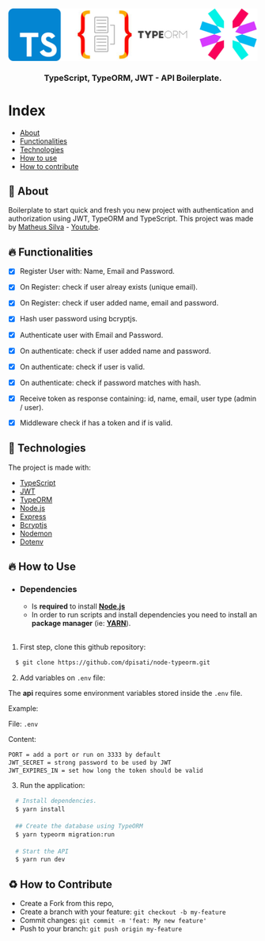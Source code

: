 <h3 align="center">
    <img src="./.github/image.png" alt="Boilerplate" />
    <br><br>
    <b>TypeScript, TypeORM, JWT - API Boilerplate.</b>  
    <br>
</h3>

# Index

- [About](#about)
- [Functionalities](#functionalities)
- [Technologies](#technologies)
- [How to use](#how-to-use)
- [How to contribute](#how-to-contribute)

<a id="about"></a>

## :bookmark: About

Boilerplate to start quick and fresh you new project with authentication and authorization using JWT, TypeORM and TypeScript. 
This project was made by [Matheus Silva](https://github.com/maateusilva) - [Youtube](https://www.youtube.com/watch?v=TjAXBLszCb0&list=PLrxGhJAruLiIJYfBkKme8I1XPvbMEgpFC&index=22).

<a id="functionalities"></a>

## :fire: Functionalities

  - [x] Register User with: Name, Email and Password.
  - [x] On Register: check if user alreay exists (unique email).
  - [x] On Register: check if user added name, email and password.
  - [x] Hash user password using bcryptjs.

  - [x] Authenticate user with Email and Password.
  - [x] On authenticate: check if user added name and password.
  - [x] On authenticate: check if user is valid.
  - [x] On authenticate: check if password matches with hash.
  - [x] Receive token as response containing: id, name, email, user type (admin / user).
  
  - [x] Middleware check if has a token and if is valid.

<a id="technologies"></a>

## :rocket: Technologies

The project is made with:

- [TypeScript](https://www.typescriptlang.org/)
- [JWT](https://jwt.io/)
- [TypeORM](https://typeorm.io/#/)
- [Node.js](https://nodejs.org/en/)
- [Express](https://expressjs.com/)
- [Bcryptjs](https://www.npmjs.com/package/bcryptjs)
- [Nodemon](https://nodemon.io/)
- [Dotenv](https://www.npmjs.com/package/dotenv)

<a id="how-to-use"></a>

## :fire: How to Use

- ### **Dependencies**

  - Is **required** to install **[Node.js](https://nodejs.org/en/)**
  - In order to run scripts and install dependencies you need to install an **package manager** (ie: **[YARN](https://yarnpkg.com/)**).

  <br>

1. First step, clone this github repository:

```sh
  $ git clone https://github.com/dpisati/node-typeorm.git
```

2. Add variables on `.env` file:

The **api** requires some environment variables stored inside the `.env` file.

Example:

File: `.env`

Content:

```text
PORT = add a port or run on 3333 by default
JWT_SECRET = strong password to be used by JWT
JWT_EXPIRES_IN = set how long the token should be valid
```

3. Run the application:

```sh
  # Install dependencies.
  $ yarn install

  ## Create the database using TypeORM
  $ yarn typeorm migration:run

  # Start the API
  $ yarn run dev
```


<a id="how-to-contribute"></a>

## :recycle: How to Contribute

- Create a Fork from this repo,
- Create a branch with your feature: `git checkout -b my-feature`
- Commit changes: `git commit -m 'feat: My new feature'`
- Push to your branch: `git push origin my-feature`
